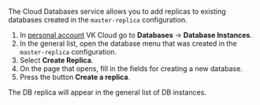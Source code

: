 The Cloud Databases service allows you to add replicas to existing databases created in the `master-replica` configuration.

1. In [personal account](https://mcs.mail.ru/app/) VK Cloud go to **Databases** → **Database Instances**.
1. In the general list, open the database menu that was created in the `master-replica` configuration.
1. Select **Create Replica**.
1. On the page that opens, fill in the fields for creating a new database.
1. Press the button **Create a replica**.

The DB replica will appear in the general list of DB instances.
